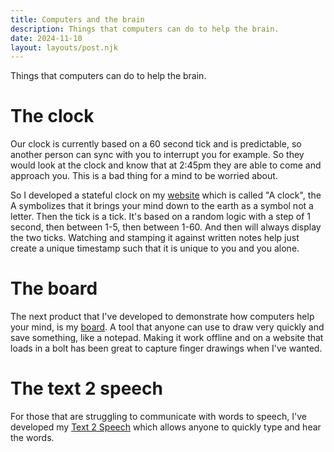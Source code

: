 ```yaml
---
title: Computers and the brain
description: Things that computers can do to help the brain.
date: 2024-11-10
layout: layouts/post.njk
---
```


Things that computers can do to help the brain.

# The clock
Our clock is currently based on a 60 second tick and is predictable, so another person can sync with you to interrupt you for example. So they would look at the clock and know that at 2:45pm they are able to come and approach you. This is a bad thing for a mind to be worried about.

So I developed a stateful clock on my [website](/clock) which is called "A clock", the A symbolizes that it brings your mind down to the earth as a symbol not a letter. Then the tick is a tick. It's based on a random logic with a step of 1 second, then between 1-5, then between 1-60. And then will always display the two ticks. Watching and stamping it against written notes help just create a unique timestamp such that it is unique to you and you alone.

# The board
The next product that I've developed to demonstrate how computers help your mind, is my [board](/board). A tool that anyone can use to draw very quickly and save something, like a notepad. Making it work offline and on a website that loads in a bolt has been great to capture finger drawings when I've wanted.

# The text 2 speech
For those that are struggling to communicate with words to speech, I've developed my [Text 2 Speech](/△/) which allows anyone to quickly type and hear the words.

